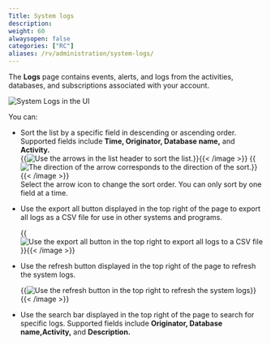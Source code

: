```yaml
---
Title: System logs
description:
weight: 60
alwaysopen: false
categories: ["RC"]
aliases: /rv/administration/system-logs/
---
```

The **Logs** page contains events, alerts, and logs from the activities, databases, and subscriptions associated with your account.

![System Logs in the UI](/images/rc/system-logs.png)

You can:
* Sort the list by a specific field in descending or ascending order. Supported fields include **Time, Originator, Database name,** and **Activity.**  
{{<image filename="images/rc/icon-database-list-sort-ascending.png" alt="Use the arrows in the list header to sort the list." >}}{{< /image >}} {{<image filename="images/rc/icon-database-list-sort-descending.png" alt="The direction of the arrow corresponds to the direction of the sort." >}}{{< /image >}}    
    Select the arrow icon to change the sort order.  You can only sort by one field at a time.

* Use the export all button displayed in the top right of the page to export all logs as a CSV file for use in other systems and programs.

  {{<image filename="images/rc/system-logs-export.png" alt="Use the export all button in the top right to export all logs to a CSV file">}}{{< /image >}} 

* Use the refresh button displayed in the top right of the page to refresh the system logs.

  {{<image filename="images/rc/system-logs-refresh.png" alt="Use the refresh button in the top right to refresh the system logs">}}{{< /image >}}

* Use the search bar displayed in the top right of the page to search for specific logs. Supported fields include **Originator, Database name,Activity,** and **Description.**